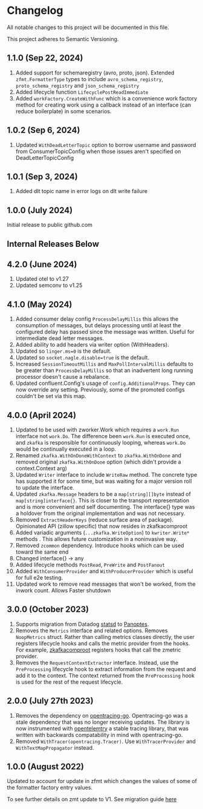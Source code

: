 # Changelog

All notable changes to this project will be documented in this file.

This project adheres to Semantic Versioning.

## 1.1.0 (Sep 22, 2024)

1. Added support for schemaregistry (avro, proto, json). Extended `zfmt.FormatterType` types to include `avro_schema_registry`, `proto_schema_registry` and `json_schema_registry`
2. Added lifecycle function `LifecyclePostReadImmediate`
3. Added `workFactory.CreateWithFunc` which is a convenience work factory method for creating work using a callback instead of an interface (can reduce boilerplate) in some scenarios.


## 1.0.2 (Sep 6, 2024)

1. Updated `WithDeadLetterTopic` option to borrow username and password from ConsumerTopicConfig when those issues aren't specified on DeadLetterTopicConfig

## 1.0.1 (Sep 3, 2024)

1. Added dlt topic name in error logs on dlt write failure

## 1.0.0 (July 2024)

Initial release to public github.com

Internal Releases Below
----

## 4.2.0 (June 2024)

1. Updated otel to v1.27
1. Updated semconv to v1.25

## 4.1.0 (May 2024)
1. Added consumer delay config `ProcessDelayMillis` this allows the consumption of messages, but delays processing until at least the configured delay has passed since the message was written.  Useful for intermediate dead letter messages.
1. Added ability to add headers via writer option (WithHeaders).
1. Updated so `linger.ms=0` is the default.
1. Updated so `socket.nagle.disable=true` is the default.
1. Increased `SessionTimeoutMillis` and `MaxPollIntervalMillis` defaults to be greater than `ProcessDelayMillis` so that an inadvertent long running processor doesn't cause a rebalance.
1. Updated confluent.Config's usage of `config.AdditionalProps`. They can now override any setting. Previously, some of the promoted configs couldn't be set via this map.

## 4.0.0 (April 2024)
1. Updated to be used with zworker.Work which requires a `work.Run` interface not `work.Do`. The difference been
   `work.Run` is executed once, and `zkafka` is responsible for continuously looping, whereas `work.Do` would be continually executed
   in a loop.
1. Renamed `zkafka.WithOnDoneWithContext` to `zkafka.WithOnDone` and removed original `zkafka.WithOnDone` option (which didn't provide a context.Context arg)
1. Updated `Writer` interface to include `WriteRaw` method. The concrete type has supported it for some time, but was waiting for a major version roll to update the interface.
1. Updated `zkafka.Message` headers to be a `map[string][]byte` instead of `map[string]interface{}`. This is closer to the transport representation and is more convenient and self documenting.
The interface{} type was a holdover from the original implementation and was not necessary.
1. Removed `ExtractHeaderKeys` (reduce surface area of package). Opinionated API (zillow specific) that now resides in zkafkacomproot
1. Added variadic arguments (`...zkafka.WriteOption`) to `kwriter.Write*` methods . This allows future customization in a noninvasive way. 
1. Removed `zcommon` dependency. Introduce hooks which can be used toward the same end
1. Changed interface{} -> any
1. Added lifecycle methods `PostRead`, `PreWrite` and `PostFanout`
1. Added `WithConsumerProvider` and `WithProducerProvider` which is useful for full e2e testing. 
1. Updated work to remove read messages that won't be worked, from the inwork count. Allows Faster shutdown

## 3.0.0 (October 2023)

1. Supports migration from Datadog [statsd](https://www.datadoghq.com/blog/statsd/) to [Panoptes](https://getpanoptes.io/).
2. Removes the `Metrics` interface and related options. Removes `NoopMetrics` struct. Rather than calling metrics classes directly, the user registers lifecycle hooks and calls the metric provider from the hooks. For example, [zkafkacomproot](https://gitlab.zgtools.net/devex/archetypes/gomods/zkafkacomproot) registers hooks that call the zmetric provider.
3. Removes the `RequestContextExtractor` interface. Instead, use the `PreProcessing` lifecycle hook to extract information from the request and add it to the context. The context returned from the `PreProcessing` hook is used for the rest of the request lifecycle.

## 2.0.0 (July 27th 2023)

1. Removes the dependency on [opentracing-go](https://github.com/opentracing/opentracing-go).
   Opentracing-go was a stale dependency that was no longer receiving updates. The library is now instrumented with [opentelemtry](https://github.com/open-telemetry/opentelemetry-go)
   a stable tracing library, that was written with backwards compatability in mind with opentracing-go.
2. Removed `WithTracer(opentracing.Tracer)`. Use `WithTracerProvider` and `WithTextMapPropagator` instead.

## 1.0.0 (August 2022)

Updated to account for update in zfmt which changes the values of some of the formatter factory
entry values.

To see further details on zmt update to V1. See migration guide [here](https://gitlab.zgtools.net/devex/archetypes/gomods/zfmt/-/blob/main/README.md#migration-guide)
